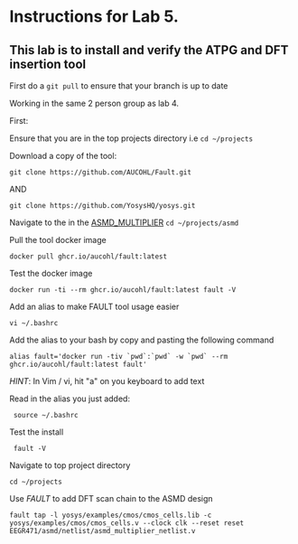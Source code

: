 # Instructions for Lab 5.

## This lab is to install and verify the ATPG and DFT insertion tool

First do a ``git pull`` to ensure that your branch is up to date

Working in the same 2 person group as lab 4.

First: 

Ensure that you are in the top projects directory i.e ```cd ~/projects```

Download a copy of the tool:

```git clone https://github.com/AUCOHL/Fault.git```

AND

```git clone https://github.com/YosysHQ/yosys.git```

Navigate to the  in the [ASMD_MULTIPLIER](../../asmd/src/) ```cd ~/projects/asmd```

Pull the tool docker image

```docker pull ghcr.io/aucohl/fault:latest```


Test the docker image 

```docker run -ti --rm ghcr.io/aucohl/fault:latest fault -V```


Add an alias to make FAULT tool usage easier

```vi ~/.bashrc```

Add the alias to your bash by copy and pasting the following command

``` alias fault='docker run -tiv `pwd`:`pwd` -w `pwd` --rm ghcr.io/aucohl/fault:latest fault' ```

*HINT*: In Vim / vi, hit "a" on you keyboard to add text

Read in the alias you just added:

``` source ~/.bashrc```

Test the install 

``` fault -V```

Navigate to top project directory

```cd ~/projects```

Use *FAULT* to add DFT scan chain to the ASMD design

```fault tap -l yosys/examples/cmos/cmos_cells.lib -c yosys/examples/cmos/cmos_cells.v --clock clk --reset reset EEGR471/asmd/netlist/asmd_multiplier_netlist.v```

